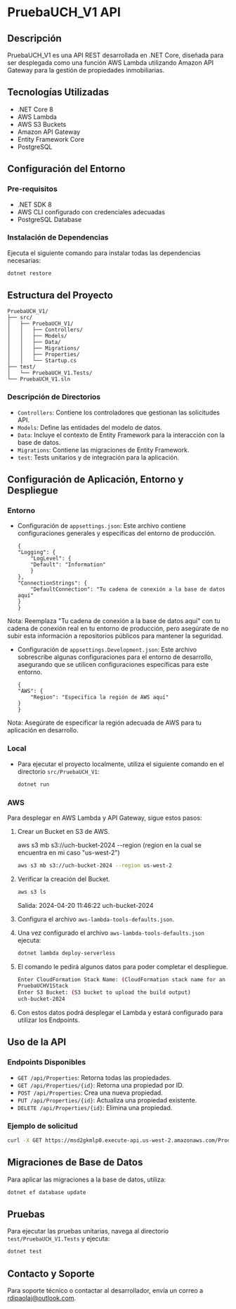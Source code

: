
# PruebaUCH_V1 API

## Descripción
PruebaUCH_V1 es una API REST desarrollada en .NET Core, diseñada para ser desplegada como una función AWS Lambda utilizando Amazon API Gateway para la gestión de propiedades inmobiliarias.

## Tecnologías Utilizadas
- .NET Core 8
- AWS Lambda
- AWS S3 Buckets
- Amazon API Gateway
- Entity Framework Core
- PostgreSQL

## Configuración del Entorno

### Pre-requisitos
- .NET SDK 8
- AWS CLI configurado con credenciales adecuadas
- PostgreSQL Database

### Instalación de Dependencias
Ejecuta el siguiente comando para instalar todas las dependencias necesarias:

```bash
dotnet restore
```

## Estructura del Proyecto
```
PruebaUCH_V1/
├── src/
│   ├── PruebaUCH_V1/
│   │   ├── Controllers/
│   │   ├── Models/
│   │   ├── Data/
│   │   ├── Migrations/
│   │   ├── Properties/
│   │   └── Startup.cs
├── test/
│   └── PruebaUCH_V1.Tests/
└── PruebaUCH_V1.sln
```

### Descripción de Directorios
- `Controllers`: Contiene los controladores que gestionan las solicitudes API.
- `Models`: Define las entidades del modelo de datos.
- `Data`: Incluye el contexto de Entity Framework para la interacción con la base de datos.
- `Migrations`: Contiene las migraciones de Entity Framework.
- `test`: Tests unitarios y de integración para la aplicación.

## Configuración de Aplicación, Entorno y Despliegue

### Entorno

- Configuración de `appsettings.json`: Este archivo contiene configuraciones generales y específicas del entorno de producción.
	```
	{
	"Logging": {
		"LogLevel": {
		"Default": "Information"
		}
	},
	"ConnectionStrings": {
		"DefaultConnection": "Tu cadena de conexión a la base de datos aquí"
	}
	}
	```

Nota: Reemplaza "Tu cadena de conexión a la base de datos aquí" con tu cadena de conexión real en tu entorno de producción, pero asegúrate de no subir esta información a repositorios públicos para mantener la seguridad.

- Configuración de `appsettings.Development.json`: Este archivo sobrescribe algunas configuraciones para el entorno de desarrollo, asegurando que se utilicen configuraciones específicas para este entorno.

	```
	{
	"AWS": {
		"Region": "Especifica la región de AWS aquí"
	}
	}
	```

Nota: Asegúrate de especificar la región adecuada de AWS para tu aplicación en desarrollo.

### Local

- Para ejecutar el proyecto localmente, utiliza el siguiente comando en el directorio `src/PruebaUCH_V1`:

	```bash
	dotnet run
	```

### AWS
Para desplegar en AWS Lambda y API Gateway, sigue estos pasos:

1. Crear un Bucket en S3 de AWS.

	aws s3 mb s3://uch-bucket-2024 --region (region en la cual se encuentra en mi caso "us-west-2")

	```bash
	aws s3 mb s3://uch-bucket-2024 --region us-west-2
	```

2. Verificar la creación del Bucket.

	```bash
	aws s3 ls
	```

	Salida: 2024-04-20 11:46:22 uch-bucket-2024

3. Configura el archivo `aws-lambda-tools-defaults.json`.
4. Una vez configurado el archivo `aws-lambda-tools-defaults.json` ejecuta:

	```bash
	dotnet lambda deploy-serverless
	```

5. El comando le pedirá algunos datos para poder completar el despliegue.

	```bash
	Enter CloudFormation Stack Name: (CloudFormation stack name for an AWS Serverless application)
	PruebaUCHV1Stack
	Enter S3 Bucket: (S3 bucket to upload the build output)
	uch-bucket-2024
	```

6. Con estos datos podrá desplegar el Lambda y estará configurado para utilizar los Endpoints.

## Uso de la API

### Endpoints Disponibles
- `GET /api/Properties`: Retorna todas las propiedades.
- `GET /api/Properties/{id}`: Retorna una propiedad por ID.
- `POST /api/Properties`: Crea una nueva propiedad.
- `PUT /api/Properties/{id}`: Actualiza una propiedad existente.
- `DELETE /api/Properties/{id}`: Elimina una propiedad.

### Ejemplo de solicitud
```bash
curl -X GET https://msd2gkmlp0.execute-api.us-west-2.amazonaws.com/Prod/api/Properties
```

## Migraciones de Base de Datos
Para aplicar las migraciones a la base de datos, utiliza:

```bash
dotnet ef database update
```

## Pruebas
Para ejecutar las pruebas unitarias, navega al directorio `test/PruebaUCH_V1.Tests` y ejecuta:

```bash
dotnet test
```

## Contacto y Soporte
Para soporte técnico o contactar al desarrollador, envía un correo a [rdipaolaj@outlook.com](mailto:rdipaolaj@outlook.com).
